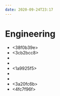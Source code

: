 ```yaml
---
date: 2020-09-24T23:17
---
```


# Engineering

- <38f0b39e>
- <3cb2bcc8>
- <c03ab52f>
- <c9da2f2a>
- <1a9925f5>
- <eec8a88f>
- <cab3b887>
- <3a20fc6b>
- <4fc7f96f>
